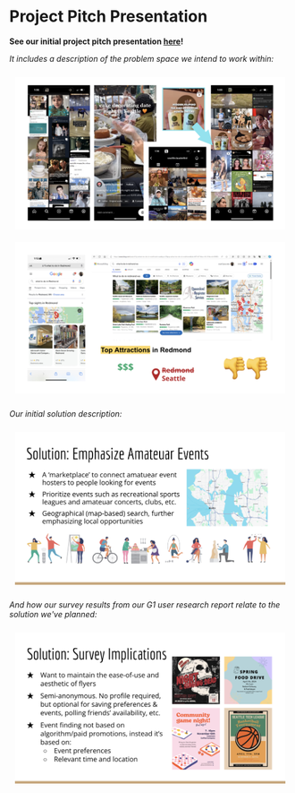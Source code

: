 # Project Pitch Presentation

**See our initial project pitch presentation [here](https://docs.google.com/presentation/d/1ZOk7ht56aeysyVJuvruMVCC8FT6mUeCVo-j48774ou0/edit?usp=sharing)!**

*It includes a description of the problem space we intend to work within:*

<div style="display: flex; flex-wrap: nowrap; justify-content: center;">
    <figure style="text-align: center; margin: 10px;">
        <img src="blog-imgs/ig-prob-space.png" alt="Collage of screenshots of instagram feeds with very little event related content." style="width: auto; max-height: 325px; object-fit: contain;" />
    </figure>
</div>
<div style="display: flex; flex-wrap: nowrap; justify-content: center;">
    <figure style="text-align: center; margin: 10px;">
        <img src="blog-imgs/google-prob-space.png" alt="Collage of screenshots of google search results and icons indicating negative factors (cost, only 'top attractions', wrong location)." style="width: auto; max-height: 325px; object-fit: contain;" />
    </figure>
</div>


*Our initial solution description:*

<div style="display: flex; flex-wrap: nowrap; justify-content: center;">
    <figure style="text-align: center; margin: 10px;">
        <img src="blog-imgs/init-soln-desc.png" alt="Screenshot of slide with a map icon and images of people doing various activities. Text describes aim to 'Emphasize Amateuar Events' with a sort of event 'marketplace' with map-based search" style="width: auto; max-height: 325px; object-fit: contain;" />
    </figure>
</div>


*And how our survey results from our G1 user research report relate to the solution we've planned:*

<div style="display: flex; flex-wrap: nowrap; justify-content: center;">
    <figure style="text-align: center; margin: 10px;">
        <img src="blog-imgs/survey-impl-slide.png" alt="Screenshot of a slide descriving 'Survey Implications' including wanting to include the flyer aesthetics, use a semi-anonymous model, and avoid advertising" style="width: auto; max-height: 325px; object-fit: contain;" />
    </figure>
</div>